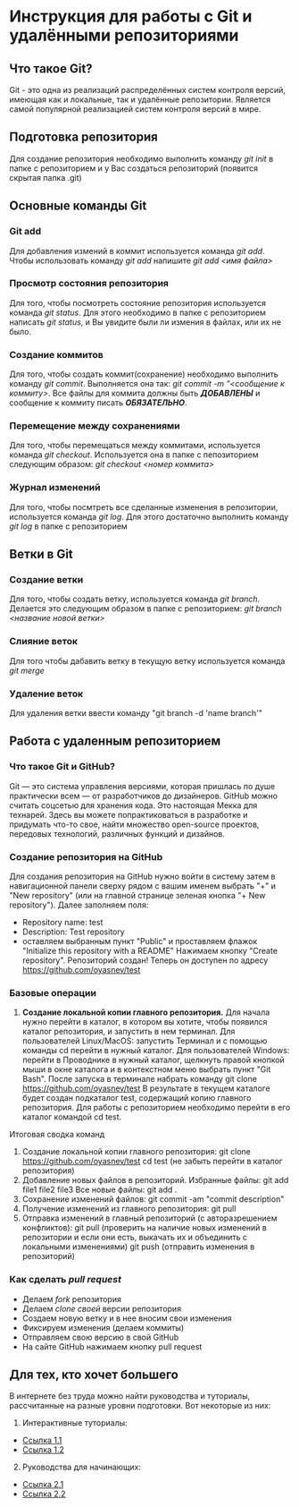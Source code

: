# Инструкция для работы с Git и удалёнными репозиториями

## Что такое Git?
Git - это одна из реализаций распределённых систем контроля версий, имеющая как и локальные, так и удалённые репозитории. Является самой популярной реализацией систем контроля версий в мире.

## Подготовка репозитория
Для создание репозитория необходимо выполнить команду *git init*  в папке с репозиторием и у Вас создаться репозиторий (появится скрытая папка .git)

## Основные команды Git

### Git add
Для добавления измений в коммит используется команда *git add*. Чтобы использовать команду *git add* напишите *git add <имя файла>*

### Просмотр состояния репозитория
Для того, чтобы посмотреть состояние репозитория используется команда *git status*. Для этого необходимо в папке с репозиторием написать *git status*, и Вы увидите были ли измения в файлах, или их не было.

### Создание коммитов
Для того, чтобы создать коммит(сохранение) необходимо выполнить команду *git commit*. Выполняется она так: *git commit -m "<сообщение к коммиту>*. Все файлы для коммита должны быть ***ДОБАВЛЕНЫ*** и сообщение к коммиту писать ***ОБЯЗАТЕЛЬНО***.

### Перемещение между сохранениями
Для того, чтобы перемещаться между коммитами, используется команда *git checkout*. Используется она в папке с пепозиторием следующим образом: *git checkout <номер коммита>*

### Журнал изменений
Для того, чтобы посмтреть все сделанные изменения в репозитории, используется команда *git log*. Для этого достаточно выполнить команду *git log* в папке с репозиторием

## Ветки в Git

### Создание ветки

Для того, чтобы создать ветку, используется команда *git branch*. Делается это следующим образом в папке с репозиторием: *git branch <название новой ветки>*

### Слияние веток

Для того чтобы дабавить ветку в текущую ветку используется команда *git merge <name branch>*

### Удаление веток
Для удаления ветки ввести команду "git branch -d 'name branch'"

## Работа с удаленным репозиторием

### Что такое Git и GitHub?
Git — это система управления версиями, которая пришлась по душе практически всем — от разработчиков до дизайнеров. GitHub можно считать соцсетью для хранения кода. Это настоящая Мекка для технарей. Здесь вы можете попрактиковаться в разработке и придумать что-то свое, найти множество open-source проектов, передовых технологий, различных функций и дизайнов.

### Создание репозитория на GitHub 
Для создания репозитория на GitHub нужно войти в систему затем в навигационной панели сверху рядом с вашим именем выбрать "+" и "New repository" (или на главной странице зеленая кнопка "+ New repository"). Далее заполняем поля: 
* Repository name: test 
* Description: Test repository 
* оставляем выбранным пункт "Public" и проставляем флажок "Initialize this repository with a README" 
Нажимаем кнопку "Create repository". Репозиторий создан! Теперь он доступен по адресу https://github.com/oyasnev/test 

### Базовые операции 
1. **Создание локальной копии главного репозитория.** Для начала нужно перейти в каталог, в котором вы хотите, чтобы появился каталог репозитория, и запустить в нем терминал. Для пользователей Linux/MacOS: запустить Терминал и с помощью команды cd перейти в нужный каталог. Для пользователей Windows: перейти в Проводнике в нужный каталог, щелкнуть правой кнопкой мыши в окне каталога и в контекстном меню выбрать пункт "Git Bash". 
После запуска в терминале набрать команду 
    git clone https://github.com/oyasnev/test 
В результате в текущем каталоге будет создан подкаталог test, содержащий копию главного репозитория. Для работы с репозиторием необходимо перейти в его каталог командой cd test.

Итоговая сводка команд 
1. Создание локальной копии главного репозитория: 
    git clone https://github.com/oyasnev/test
    cd test  (не забыть перейти в каталог репозитория)
2. Добавление новых файлов в репозиторий. 
Избранные файлы: 
    git add file1 file2 file3
Все новые файлы: 
    git add .
3. Сохранение изменений файлов: 
    git commit -­am "commit description" 
4. Получение изменений из главного репозитория: 
    git pull
5. Отправка изменений в главный репозиторий (с авторазрешением конфликтов): 
    git pull (проверить на наличие новых изменений в репозитории и если они есть, выкачать их и объединить с локальными изменениями)
    git push  (отправить изменения в репозиторий)

### Как сделать *pull request*
* Делаем *fork* репозитория
* Делаем *clone своей* версии репозитория
* Создаем новую ветку и в нее вносим свои изменения
* Фиксируем изменения (делаем коммиты)
* Отправляем свою версию в свой GitHub
* На сайте GitHub нажимаем кнопку pull request

## Для тех, кто хочет большего 
В интернете без труда можно найти руководства и туториалы, рассчитанные на разные уровни подготовки. Вот некоторые из них: 
1. Интерактивные туториалы: 
* [Ссылка 1.1](http://githowto.com/ru)
* [Ссылка 1.2](http://pcottle.github.io/learnGitBranching/)
2. Руководства для начинающих: 
* [Ссылка 2.1](http://ruseller.com/lessons.php?rub=28&id=2035)
* [Ссылка 2.2](http://cluster.krc.karelia.ru/doc/rukovodstvo_GIT.pdf)